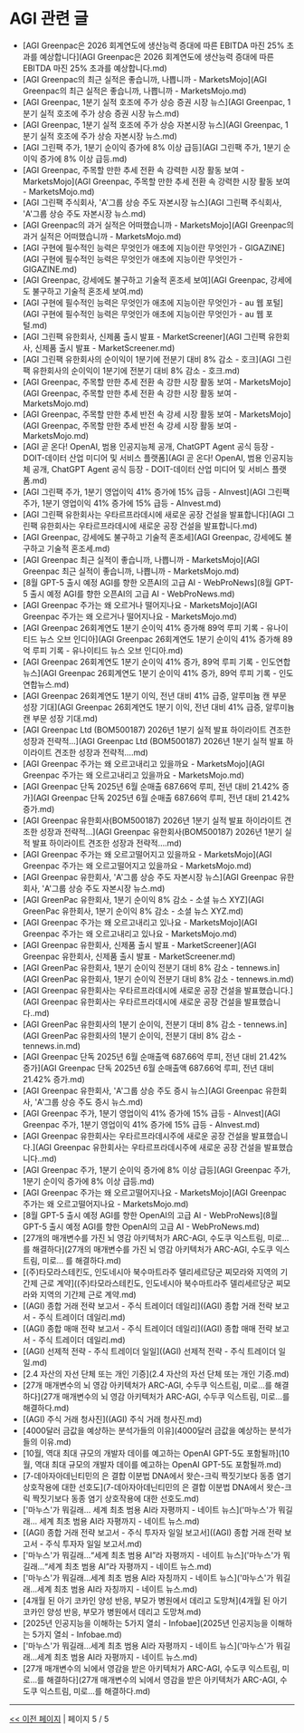 # AGI 관련 글

- [AGI Greenpac은 2026 회계연도에 생산능력 증대에 따른 EBITDA 마진 25% 초과를 예상합니다](AGI Greenpac은 2026 회계연도에 생산능력 증대에 따른 EBITDA 마진 25% 초과를 예상합니다.md)
- [AGI Greenpac의 최근 실적은 좋습니까, 나쁩니까 - MarketsMojo](AGI Greenpac의 최근 실적은 좋습니까, 나쁩니까 - MarketsMojo.md)
- [AGI Greenpac, 1분기 실적 호조에 주가 상승  증권 시장 뉴스](AGI Greenpac, 1분기 실적 호조에 주가 상승  증권 시장 뉴스.md)
- [AGI Greenpac, 1분기 실적 호조에 주가 상승  자본시장 뉴스](AGI Greenpac, 1분기 실적 호조에 주가 상승  자본시장 뉴스.md)
- [AGI 그린팩 주가, 1분기 순이익 증가에 8% 이상 급등](AGI 그린팩 주가, 1분기 순이익 증가에 8% 이상 급등.md)
- [AGI Greenpac, 주목할 만한 추세 전환 속 강력한 시장 활동 보여 - MarketsMojo](AGI Greenpac, 주목할 만한 추세 전환 속 강력한 시장 활동 보여 - MarketsMojo.md)
- [AGI 그린팩 주식회사, 'A'그룹 상승 주도  자본시장 뉴스](AGI 그린팩 주식회사, 'A'그룹 상승 주도  자본시장 뉴스.md)
- [AGI Greenpac의 과거 실적은 어떠했습니까 - MarketsMojo](AGI Greenpac의 과거 실적은 어떠했습니까 - MarketsMojo.md)
- [AGI 구현에 필수적인 능력은 무엇인가 애초에 지능이란 무엇인가 - GIGAZINE](AGI 구현에 필수적인 능력은 무엇인가 애초에 지능이란 무엇인가 - GIGAZINE.md)
- [AGI Greenpac, 강세에도 불구하고 기술적 혼조세 보여](AGI Greenpac, 강세에도 불구하고 기술적 혼조세 보여.md)
- [AGI 구현에 필수적인 능력은 무엇인가 애초에 지능이란 무엇인가 - au 웹 포털](AGI 구현에 필수적인 능력은 무엇인가 애초에 지능이란 무엇인가 - au 웹 포털.md)
- [AGI 그린팩 유한회사, 신제품 출시 발표 - MarketScreener](AGI 그린팩 유한회사, 신제품 출시 발표 - MarketScreener.md)
- [AGI 그린팩 유한회사의 순이익이 1분기에 전분기 대비 8% 감소 - 호크](AGI 그린팩 유한회사의 순이익이 1분기에 전분기 대비 8% 감소 - 호크.md)
- [AGI Greenpac, 주목할 만한 추세 전환 속 강한 시장 활동 보여 - MarketsMojo](AGI Greenpac, 주목할 만한 추세 전환 속 강한 시장 활동 보여 - MarketsMojo.md)
- [AGI Greenpac, 주목할 만한 추세 반전 속 강세 시장 활동 보여 - MarketsMojo](AGI Greenpac, 주목할 만한 추세 반전 속 강세 시장 활동 보여 - MarketsMojo.md)
- [AGI 곧 온다! OpenAI, 범용 인공지능체 공개, ChatGPT Agent 공식 등장 - DOIT-데이터 산업 미디어 및 서비스 플랫폼](AGI 곧 온다! OpenAI, 범용 인공지능체 공개, ChatGPT Agent 공식 등장 - DOIT-데이터 산업 미디어 및 서비스 플랫폼.md)
- [AGI 그린팩 주가, 1분기 영업이익 41% 증가에 15% 급등 - AInvest](AGI 그린팩 주가, 1분기 영업이익 41% 증가에 15% 급등 - AInvest.md)
- [AGI 그린팩 유한회사는 우타르프라데시에 새로운 공장 건설을 발표합니다](AGI 그린팩 유한회사는 우타르프라데시에 새로운 공장 건설을 발표합니다.md)
- [AGI Greenpac, 강세에도 불구하고 기술적 혼조세](AGI Greenpac, 강세에도 불구하고 기술적 혼조세.md)
- [AGI Greenpac 최근 실적이 좋습니까, 나쁩니까 - MarketsMojo](AGI Greenpac 최근 실적이 좋습니까, 나쁩니까 - MarketsMojo.md)
- [8월 GPT-5 출시 예정 AGI를 향한 오픈AI의 고급 AI - WebProNews](8월 GPT-5 출시 예정 AGI를 향한 오픈AI의 고급 AI - WebProNews.md)
- [AGI Greenpac 주가는 왜 오르거나 떨어지나요 - MarketsMojo](AGI Greenpac 주가는 왜 오르거나 떨어지나요 - MarketsMojo.md)
- [AGI Greenpac 26회계연도 1분기 순이익 41% 증가해 89억 루피 기록 - 유나이티드 뉴스 오브 인디아](AGI Greenpac 26회계연도 1분기 순이익 41% 증가해 89억 루피 기록 - 유나이티드 뉴스 오브 인디아.md)
- [AGI Greenpac 26회계연도 1분기 순이익 41% 증가, 89억 루피 기록 - 인도연합뉴스](AGI Greenpac 26회계연도 1분기 순이익 41% 증가, 89억 루피 기록 - 인도연합뉴스.md)
- [AGI Greenpac 26회계연도 1분기 이익, 전년 대비 41% 급증, 알루미늄 캔 부문 성장 기대](AGI Greenpac 26회계연도 1분기 이익, 전년 대비 41% 급증, 알루미늄 캔 부문 성장 기대.md)
- [AGI Greenpac Ltd (BOM500187) 2026년 1분기 실적 발표 하이라이트 견조한 성장과 전략적…](AGI Greenpac Ltd (BOM500187) 2026년 1분기 실적 발표 하이라이트 견조한 성장과 전략적….md)
- [AGI Greenpac 주가는 왜 오르고내리고 있을까요 - MarketsMojo](AGI Greenpac 주가는 왜 오르고내리고 있을까요 - MarketsMojo.md)
- [AGI Greenpac 단독 2025년 6월 순매출 687.66억 루피, 전년 대비 21.42% 증가](AGI Greenpac 단독 2025년 6월 순매출 687.66억 루피, 전년 대비 21.42% 증가.md)
- [AGI Greenpac 유한회사(BOM500187) 2026년 1분기 실적 발표 하이라이트 견조한 성장과 전략적…](AGI Greenpac 유한회사(BOM500187) 2026년 1분기 실적 발표 하이라이트 견조한 성장과 전략적….md)
- [AGI Greenpac 주가는 왜 오르고떨어지고 있을까요 - MarketsMojo](AGI Greenpac 주가는 왜 오르고떨어지고 있을까요 - MarketsMojo.md)
- [AGI Greenpac 유한회사, 'A'그룹 상승 주도  자본시장 뉴스](AGI Greenpac 유한회사, 'A'그룹 상승 주도  자본시장 뉴스.md)
- [AGI GreenPac 유한회사, 1분기 순이익 8% 감소 - 소셜 뉴스 XYZ](AGI GreenPac 유한회사, 1분기 순이익 8% 감소 - 소셜 뉴스 XYZ.md)
- [AGI Greenpac 주가는 왜 오르고내리고 있나요 - MarketsMojo](AGI Greenpac 주가는 왜 오르고내리고 있나요 - MarketsMojo.md)
- [AGI Greenpac 유한회사, 신제품 출시 발표 - MarketScreener](AGI Greenpac 유한회사, 신제품 출시 발표 - MarketScreener.md)
- [AGI GreenPac 유한회사, 1분기 순이익 전분기 대비 8% 감소 - tennews.in](AGI GreenPac 유한회사, 1분기 순이익 전분기 대비 8% 감소 - tennews.in.md)
- [AGI Greenpac 유한회사는 우타르프라데시에 새로운 공장 건설을 발표했습니다.](AGI Greenpac 유한회사는 우타르프라데시에 새로운 공장 건설을 발표했습니다..md)
- [AGI GreenPac 유한회사의 1분기 순이익, 전분기 대비 8% 감소 - tennews.in](AGI GreenPac 유한회사의 1분기 순이익, 전분기 대비 8% 감소 - tennews.in.md)
- [AGI Greenpac 단독 2025년 6월 순매출액 687.66억 루피, 전년 대비 21.42% 증가](AGI Greenpac 단독 2025년 6월 순매출액 687.66억 루피, 전년 대비 21.42% 증가.md)
- [AGI Greenpac 유한회사, 'A'그룹 상승 주도  증시 뉴스](AGI Greenpac 유한회사, 'A'그룹 상승 주도  증시 뉴스.md)
- [AGI Greenpac 주가, 1분기 영업이익 41% 증가에 15% 급등 - AInvest](AGI Greenpac 주가, 1분기 영업이익 41% 증가에 15% 급등 - AInvest.md)
- [AGI Greenpac 유한회사는 우타르프라데시주에 새로운 공장 건설을 발표했습니다.](AGI Greenpac 유한회사는 우타르프라데시주에 새로운 공장 건설을 발표했습니다..md)
- [AGI Greenpac 주가, 1분기 순이익 증가에 8% 이상 급등](AGI Greenpac 주가, 1분기 순이익 증가에 8% 이상 급등.md)
- [AGI Greenpac 주가는 왜 오르고떨어지나요 - MarketsMojo](AGI Greenpac 주가는 왜 오르고떨어지나요 - MarketsMojo.md)
- [8월 GPT-5 출시 예정 AGI를 향한 OpenAI의 고급 AI - WebProNews](8월 GPT-5 출시 예정 AGI를 향한 OpenAI의 고급 AI - WebProNews.md)
- [27개의 매개변수를 가진 뇌 영감 아키텍처가 ARC-AGI, 수도쿠 익스트림, 미로…  를 해결하다](27개의 매개변수를 가진 뇌 영감 아키텍처가 ARC-AGI, 수도쿠 익스트림, 미로…  를 해결하다.md)
- [(주)타모라스테킨도, 인도네시아 북수마트라주 델리세르당군 찌모라와 지역의 기간제 근로 계약]((주)타모라스테킨도, 인도네시아 북수마트라주 델리세르당군 찌모라와 지역의 기간제 근로 계약.md)
- [(AGI) 종합 거래 전략 보고서 - 주식 트레이더 데일리]((AGI) 종합 거래 전략 보고서 - 주식 트레이더 데일리.md)
- [(AGI) 종합 매매 전략 보고서 - 주식 트레이더 데일리]((AGI) 종합 매매 전략 보고서 - 주식 트레이더 데일리.md)
- [(AGI) 선제적 전략 - 주식 트레이더 일일]((AGI) 선제적 전략 - 주식 트레이더 일일.md)
- [2.4 자산의 자선 단체 또는 개인 기증](2.4 자산의 자선 단체 또는 개인 기증.md)
- [27개 매개변수의 뇌 영감 아키텍처가 ARC-AGI, 수두쿠 익스트림, 미로…를 해결하다](27개 매개변수의 뇌 영감 아키텍처가 ARC-AGI, 수두쿠 익스트림, 미로…를 해결하다.md)
- [(AGI) 주식 거래 청사진]((AGI) 주식 거래 청사진.md)
- [4000달러 금값을 예상하는 분석가들의 이유](4000달러 금값을 예상하는 분석가들의 이유.md)
- [10월, 역대 최대 규모의 개발자 데이를 예고하는 OpenAI GPT-5도 포함될까](10월, 역대 최대 규모의 개발자 데이를 예고하는 OpenAI GPT-5도 포함될까.md)
- [7-데아자아데닌티민의 은 결합 이분법 DNA에서 왓슨-크릭 짝짓기보다 동종 염기 상호작용에 대한 선호도](7-데아자아데닌티민의 은 결합 이분법 DNA에서 왓슨-크릭 짝짓기보다 동종 염기 상호작용에 대한 선호도.md)
- ['마누스'가 뭐길래… 세계 최초 범용 AI라 자평까지 - 네이트 뉴스]('마누스'가 뭐길래… 세계 최초 범용 AI라 자평까지 - 네이트 뉴스.md)
- [(AGI) 종합 거래 전략 보고서 - 주식 투자자 일일 보고서]((AGI) 종합 거래 전략 보고서 - 주식 투자자 일일 보고서.md)
- ['마누스'가 뭐길래…“세계 최초 범용 AI”라 자평까지 - 네이트 뉴스]('마누스'가 뭐길래…“세계 최초 범용 AI”라 자평까지 - 네이트 뉴스.md)
- ['마누스'가 뭐길래…세계 최초 범용 AI라 자칭까지 - 네이트 뉴스]('마누스'가 뭐길래…세계 최초 범용 AI라 자칭까지 - 네이트 뉴스.md)
- [4개월 된 아기 코카인 양성 반응, 부모가 병원에서 데리고 도망쳐](4개월 된 아기 코카인 양성 반응, 부모가 병원에서 데리고 도망쳐.md)
- [2025년 인공지능을 이해하는 5가지 열쇠 - Infobae](2025년 인공지능을 이해하는 5가지 열쇠 - Infobae.md)
- ['마누스'가 뭐길래…세계 최초 범용 AI라 자평까지 - 네이트 뉴스]('마누스'가 뭐길래…세계 최초 범용 AI라 자평까지 - 네이트 뉴스.md)
- [27개 매개변수의 뇌에서 영감을 받은 아키텍처가 ARC-AGI, 수도쿠 익스트림, 미로…를 해결하다](27개 매개변수의 뇌에서 영감을 받은 아키텍처가 ARC-AGI, 수도쿠 익스트림, 미로…를 해결하다.md)

---
[<< 이전 페이지](page-4.md)  |  페이지 5 / 5